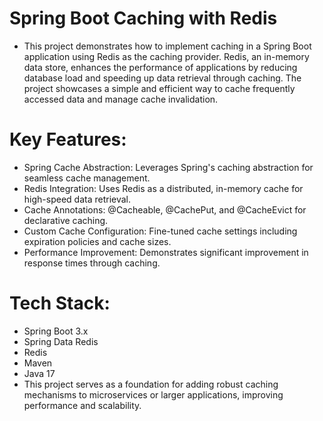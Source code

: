 # Spring Boot Caching with Redis
* This project demonstrates how to implement caching in a Spring Boot application using Redis as the caching provider. Redis, an in-memory data store, enhances the performance of applications by reducing database load and speeding up data retrieval through caching. The project showcases a simple and efficient way to cache frequently accessed data and manage cache invalidation.

# Key Features:
* Spring Cache Abstraction: Leverages Spring's caching abstraction for seamless cache management.
* Redis Integration: Uses Redis as a distributed, in-memory cache for high-speed data retrieval.
* Cache Annotations: @Cacheable, @CachePut, and @CacheEvict for declarative caching.
* Custom Cache Configuration: Fine-tuned cache settings including expiration policies and cache sizes.
* Performance Improvement: Demonstrates significant improvement in response times through caching.

# Tech Stack:
* Spring Boot 3.x
* Spring Data Redis
* Redis
* Maven
* Java 17
* This project serves as a foundation for adding robust caching mechanisms to microservices or larger applications, improving performance and scalability.
